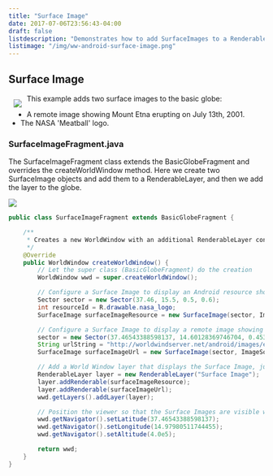```yaml
---
title: "Surface Image"
date: 2017-07-06T23:56:43-04:00
draft: false
listdescription: "Demonstrates how to add SurfaceImages to a RenderableLayer."
listimage: "/img/ww-android-surface-image.png"
---
```


## Surface Image

<img src="/img/ww-android-surface-image.png" class="img-responsive" hspace="10" vspace="10" align="left">This example adds two surface images to the basic globe:

- A remote image showing Mount Etna erupting on July 13th, 2001.
- The NASA 'Meatball' logo.

### SurfaceImageFragment.java

The SurfaceImageFragment class extends the BasicGlobeFragment and overrides the createWorldWindow method. Here we create two SurfaceImage objects and add them to a RenderableLayer, and then we add the layer to the globe.

<img src="/img/ww-android-surface-image-classes.png" class="img-responsive center-block">

```java
public class SurfaceImageFragment extends BasicGlobeFragment {

    /**
     * Creates a new WorldWindow with an additional RenderableLayer containing two SurfaceImages.
     */
    @Override
    public WorldWindow createWorldWindow() {
        // Let the super class (BasicGlobeFragment) do the creation
        WorldWindow wwd = super.createWorldWindow();

        // Configure a Surface Image to display an Android resource showing the NASA logo.
        Sector sector = new Sector(37.46, 15.5, 0.5, 0.6);
        int resourceId = R.drawable.nasa_logo;
        SurfaceImage surfaceImageResource = new SurfaceImage(sector, ImageSource.fromResource(resourceId));

        // Configure a Surface Image to display a remote image showing Mount Etna erupting on July 13th, 2001.
        sector = new Sector(37.46543388598137, 14.60128369746704, 0.45360804083528, 0.75704283995502);
        String urlString = "http://worldwindserver.net/android/images/etna.jpg";
        SurfaceImage surfaceImageUrl = new SurfaceImage(sector, ImageSource.fromUrl(urlString));

        // Add a World Window layer that displays the Surface Image, just before the Atmosphere layer.
        RenderableLayer layer = new RenderableLayer("Surface Image");
        layer.addRenderable(surfaceImageResource);
        layer.addRenderable(surfaceImageUrl);
        wwd.getLayers().addLayer(layer);

        // Position the viewer so that the Surface Images are visible when the activity is created.
        wwd.getNavigator().setLatitude(37.46543388598137);
        wwd.getNavigator().setLongitude(14.97980511744455);
        wwd.getNavigator().setAltitude(4.0e5);

        return wwd;
    }
}
```
